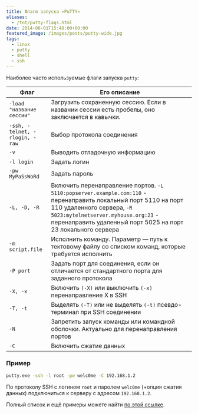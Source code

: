 ```yaml
---
title: Флаги запуска «PuTTY»
aliases:
  - /tnt/putty-flags.html
date: 2014-08-01T15:48:00+00:00
featured_image: /images/posts/putty-wide.jpg
tags:
  - linux
  - putty
  - shell
  - ssh
---
```


Наиболее часто используемые флаги запуска `putty`:

<!--more-->

Флаг | Его описание
---- | ------------
`-load "название сессии"` | Загрузить сохраненную сессию. Если в названии сессии есть пробелы, оно заключается в кавычки.  
`-ssh, -telnet, -rlogin, -raw` | Выбор протокола соединения  
`-v` | Выводить отладочную информацию  
`-l login` | Задать логин  
`-pw MyPaSsWoRd` | Задать пароль  
`-L, -D, -R` | Включить перенаправление портов. `-L 5110:popserver.example.com:110` - перенаправить локальный порт 5110 на порт 110 удаленного сервера, `-R 5023:mytelnetserver.myhouse.org:23` - перенаправить удаленный порт 5025 на порт 23 локального сервера 
`-m script.file` | Исполнить команду. Параметр &#8212; путь к тектовому файлу со списком команд, которые требуется исполнить  
`-P port` | Задать порт для соединения, если он отличается от стандартного порта для заданного протокола  
`-X, -x` | Включить `(-X)` или выключить `(-x)` перенаправление X в SSH  
`-T, -t` | Выделять `(-T)` или не выделять `(-t)` псевдо-терминал при SSH соединении  
`-N` | Запретить запуск команды или командной оболочки. Актуально для перенаправления портов  
`-C` | Включить сжатие данных

### Пример

```bash
putty.exe -ssh -l root -pw welc0me -C 192.168.1.2
```

По протоколу SSH с логином `root` и паролем `welc0me` (+опция сжатия данных) подключиться к серверу с адресом `192.168.1.2`.

Полный список и ещё примеры можете найти [по этой ссылке].

[по этой ссылке]: http://tartarus.org/~simon/putty-snapshots/htmldoc/Chapter3.html#using-cmdline
